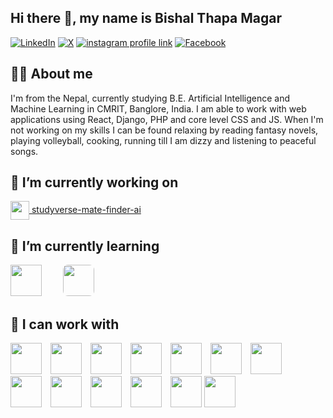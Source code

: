## Hi there 👋, my name is Bishal Thapa Magar

[![LinkedIn](https://img.shields.io/badge/LinkedIn-0A66C2?style=for-the-badge&logo=linkedin&logoColor=white)](https://www.linkedin.com/in/bishal-thapa-magar-2002-10-15-morning/)
[![X](https://img.shields.io/badge/X-000000?style=for-the-badge&logo=x&logoColor=white)](https://x.com/Bishal__Thapa)
[![instagram profile link](https://img.shields.io/badge/Instagram-E4405F?style=for-the-badge&logo=instagram&logoColor=white)](https://www.instagram.com/bishal_7hapa_magar/)
[![Facebook](https://img.shields.io/badge/-Facebook-1877F2?style=for-the-badge&logo=facebook&logoColor=white)](https://www.facebook.com/bishalthapa2022)
<!--
[![youtube channel link](https://img.shields.io/badge/YouTube-FF0000?style=for-the-badge&logo=youtube&logoColor=white)](https://youtube.com/pramit)
[![discord server link](https://img.shields.io/badge/Discord-7289DA?style=for-the-badge&logo=discord&logoColor=white)](https://discordapp.com/users/617644526886060062)
-->


## 🙋‍♂️ About me

<!-- ![profile view count](https://komarev.com/ghpvc/?username=bobbyg603) -->
I'm from the Nepal, currently studying B.E. Artificial Intelligence and Machine Learning in CMRIT, Banglore, India. I am able to work with web applications using React, Django, PHP and core level CSS and JS. When I'm not working on my skills I can be found relaxing by reading fantasy novels, playing volleyball, cooking, running till I am dizzy and listening to peaceful songs.


## 🔭 I’m currently working on 

[<img src="https://cdn-icons-png.flaticon.com/512/2920/2920320.png" height="30px" style="vertical-align:middle;" /> studyverse-mate-finder-ai](https://github.com/AnupDangi/studyverse-mate-finder-ai)


## 🌱 I’m currently learning 

<p float="left">
  <img src="https://cdn.jsdelivr.net/gh/devicons/devicon/icons/dot-net/dot-net-original.svg" width="50" style="margin-right:10px;" />
  <img src="https://upload.wikimedia.org/wikipedia/en/9/9e/Flag_of_Japan.svg" width="50" style="margin-right:10px;margin-left:20px;border-radius:8px"/>
</p>


## 🔨 I can work with

<p float="left">
  <img src="https://cdn.jsdelivr.net/gh/devicons/devicon/icons/c/c-original.svg" width="50" style="margin-right:10px;" />
  <img src="https://cdn.jsdelivr.net/gh/devicons/devicon/icons/csharp/csharp-original.svg" width="50" style="margin-right:10px;" />
  <img src="https://cdn.jsdelivr.net/gh/devicons/devicon/icons/java/java-original.svg" width="50" style="margin-right:10px;" />
  <img src="https://cdn.jsdelivr.net/gh/devicons/devicon/icons/python/python-original.svg" width="50" style="margin-right:10px;" />
  <img src="https://cdn.jsdelivr.net/gh/devicons/devicon/icons/php/php-original.svg" width="50" style="margin-right:10px;" />
  <img src="https://cdn.jsdelivr.net/gh/devicons/devicon/icons/javascript/javascript-original.svg" width="50" style="margin-right:10px;" />
  <img src="https://cdn.jsdelivr.net/gh/devicons/devicon/icons/react/react-original.svg" width="50" style="margin-right:10px;" />
  <img src="https://cdn.jsdelivr.net/gh/devicons/devicon/icons/django/django-plain.svg" width="50" style="margin-right:10px;" />
  <img src="https://cdn.jsdelivr.net/gh/devicons/devicon/icons/tensorflow/tensorflow-original.svg" width="50" style="margin-right:10px;" />
  <img src="https://cdn.jsdelivr.net/gh/devicons/devicon/icons/pytorch/pytorch-original.svg" width="50" style="margin-right:10px;" />
  <img src="https://cdn.jsdelivr.net/gh/devicons/devicon/icons/pandas/pandas-original.svg" width="50" style="margin-right:10px;" />
  <img src="https://cdn.jsdelivr.net/gh/devicons/devicon/icons/numpy/numpy-original.svg" width="50" />
  <img src="https://cdn.jsdelivr.net/gh/devicons/devicon/icons/git/git-original.svg" width="50" />
</p>
